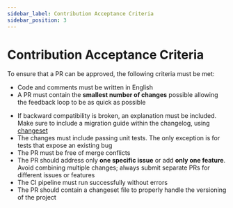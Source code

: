 ```yaml
---
sidebar_label: Contribution Acceptance Criteria
sidebar_position: 3
---
```


# Contribution Acceptance Criteria

To ensure that a PR can be approved, the following criteria must be met:

- Code and comments must be written in English
- A PR must contain the **smallest number of changes** possible allowing the feedback loop to be as quick as possible

[//]: # (- If the pr_enrich workflow assigns the size/large label, a justification for the PR's size must be provided)
- If backward compatibility is broken, an explanation must be included. Make sure to include a migration guide within the changelog, using [changeset](changeset.md)
- The changes must include passing unit tests. The only exception is for tests that expose an existing bug
- The PR must be free of merge conflicts
- The PR should address only **one specific issue** or add **only one feature**. Avoid combining multiple changes; always submit separate PRs for different issues or features
- The CI pipeline must run successfully without errors
- The PR should contain a changeset file to properly handle the versioning of the project
